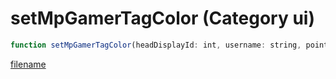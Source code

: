 # setMpGamerTagColor (Category ui)

```js
function setMpGamerTagColor(headDisplayId: int, username: string, pointedClanTag: boolean, isRockstarClan: boolean, clanTag: string, p5: number, r: int, g: int, b: int): void
```

[filename](setMpGamerTagColor_m.md ':include')